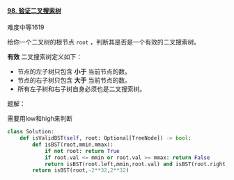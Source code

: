 #### [98. 验证二叉搜索树](https://leetcode.cn/problems/validate-binary-search-tree/)

难度中等1619

给你一个二叉树的根节点 `root` ，判断其是否是一个有效的二叉搜索树。

**有效** 二叉搜索树定义如下：

- 节点的左子树只包含 **小于** 当前节点的数。
- 节点的右子树只包含 **大于** 当前节点的数。
- 所有左子树和右子树自身必须也是二叉搜索树。



题解：

需要用low和high来判断

```python
class Solution:
    def isValidBST(self, root: Optional[TreeNode]) -> bool:
        def isBST(root,mmin,mmax):
            if not root: return True
            if root.val <= mmin or root.val >= mmax: return False
            return isBST(root.left,mmin,root.val) and isBST(root.right,root.val,mmax)
        return isBST(root,-2**32,2**32)
```

